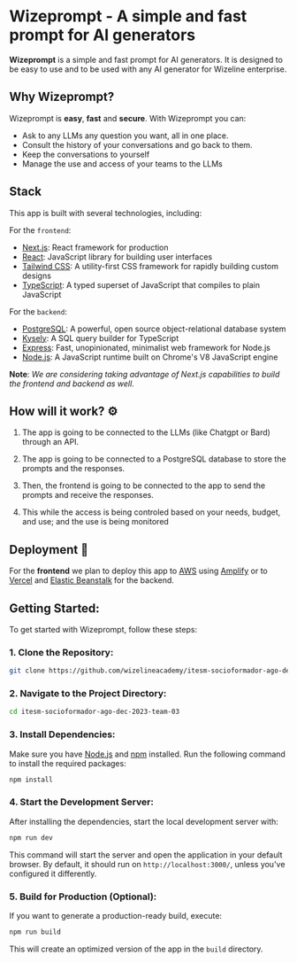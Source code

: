 # Wizeprompt - A simple and fast prompt for AI generators

**Wizeprompt** is a simple and fast prompt for AI generators. It is designed to be easy to use and to be used with any AI generator for Wizeline enterprise.

## Why Wizeprompt?

Wizeprompt is **easy**, **fast** and **secure**. With Wizeprompt you can:
- Ask to any LLMs any question you want, all in one place.
- Consult the history of your conversations and go back to them.
- Keep the conversations to yourself
- Manage the use and access of your teams to the LLMs

## Stack

This app is built with several technologies, including:

For the `frontend`:
- [Next.js](https://nextjs.org/): React framework for production
- [React](https://reactjs.org/): JavaScript library for building user interfaces
- [Tailwind CSS](https://tailwindcss.com/): A utility-first CSS framework for rapidly building custom designs
- [TypeScript](https://www.typescriptlang.org/): A typed superset of JavaScript that compiles to plain JavaScript

For the `backend`:
- [PostgreSQL](https://www.postgresql.org/): A powerful, open source object-relational database system
- [Kysely](https://kysely.dev/): A SQL query builder for TypeScript
- [Express](https://expressjs.com/): Fast, unopinionated, minimalist web framework for Node.js
- [Node.js](https://nodejs.org/en/): A JavaScript runtime built on Chrome's V8 JavaScript engine

**Note**: *We are considering taking advantage of Next.js capabilities to build the frontend and backend as well.*

## How will it work? ⚙️

1. The app is going to be connected to the LLMs (like Chatgpt or Bard) through an API. 

2. The app is going to be connected to a PostgreSQL database to store the prompts and the responses. 

3. Then, the frontend is going to be connected to the app to send the prompts and receive the responses.

4. This while the access is being controled based on your needs, budget, and use; and the use is being monitored

## Deployment 🚀

For the **frontend** we plan to deploy this app to [AWS](https://aws.amazon.com/) using [Amplify](https://aws.amazon.com/amplify/) or to [Vercel](https://vercel.com/) and [Elastic Beanstalk](https://aws.amazon.com/) for the backend.

## Getting Started:

To get started with Wizeprompt, follow these steps:

### 1. **Clone the Repository**:

```bash
git clone https://github.com/wizelineacademy/itesm-socioformador-ago-dec-2023-team-03.git
```

### 2. **Navigate to the Project Directory**:

```bash
cd itesm-socioformador-ago-dec-2023-team-03
```

### 3. **Install Dependencies**:
Make sure you have [Node.js](https://nodejs.org/) and [npm](https://www.npmjs.com/) installed. Run the following command to install the required packages:

```bash
npm install
```

### 4. **Start the Development Server**:
After installing the dependencies, start the local development server with:

```bash
npm run dev
```
This command will start the server and open the application in your default browser. By default, it should run on `http://localhost:3000/`, unless you've configured it differently.

### 5. **Build for Production** (Optional):
If you want to generate a production-ready build, execute:

```bash
npm run build
```
This will create an optimized version of the app in the `build` directory.


